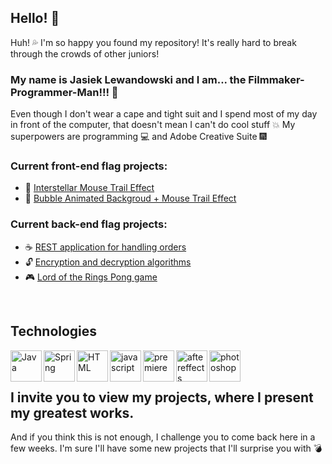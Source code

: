 ## Hello! 👋 

Huh! 💦 I'm so happy you found my repository! It's really hard to break through the crowds of other juniors!


### My name is Jasiek Lewandowski and I am... the Filmmaker-Programmer-Man!!! 🌌
Even though I don't wear a cape and tight suit and I spend most of my day in front of the computer, that doesn't mean I can't do cool stuff 💥
My superpowers are programming 💻 and Adobe Creative Suite 🎆



### Current front-end flag projects:
- 💫 [Interstellar Mouse Trail Effect](https://github.com/JasiekLewandowski/SpaceMouseTrail) 
- 🔴 [Bubble Animated Backgroud + Mouse Trail Effect](https://github.com/JasiekLewandowski/AnimatedBubbleCanvasAndMouseTrail) 

### Current back-end flag projects:
- ☕ [REST application for handling orders](https://github.com/JasiekLewandowski/BarOrders-REST)
- 🔓 [Encryption and decryption algorithms](https://github.com/JasiekLewandowski/Cryptography)
- 🎮 [Lord of the Rings Pong game](https://github.com/JasiekLewandowski/Pong-LordOfTheRings)

<br />

## Technologies
<img align="left" alt="Java" height="50px" src="https://i.pinimg.com/originals/f1/ea/a7/f1eaa7278f64e27128e062a3de918265.png" />
<img align="left" alt="Spring" height="50px" src="https://www.nicepng.com/png/detail/31-314820_logo-spring-spring-framework-logo-svg.png" />
<img align="left" alt="HTML" height="50px" src="https://upload.wikimedia.org/wikipedia/commons/thumb/1/10/CSS3_and_HTML5_logos_and_wordmarks.svg/1200px-CSS3_and_HTML5_logos_and_wordmarks.svg.png" />
<img align="left" alt="javascript" height="50px" src="https://1000logos.net/wp-content/uploads/2020/09/JavaScript-Logo.png" />
<img align="left" alt="premiere" height="50px" src="https://upload.wikimedia.org/wikipedia/commons/thumb/f/f2/Adobe_Premiere_Pro_Logo.svg/1200px-Adobe_Premiere_Pro_Logo.svg.png" />
<img align="left" alt="aftereffects" height="50px" src="https://www.vebo.pl/images/items/2280/adobe_top.png" />
<img align="left" alt="photoshop" height="50px" src="https://www.almrsal.com/wp-content/uploads/2020/07/31.png" />


<br />
<br />

## I invite you to view my projects, where I present my greatest works. 
And if you think this is not enough, I challenge you to come back here in a few weeks. 
I'm sure I'll have some new projects that I'll surprise you with 💣


